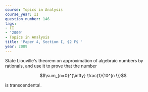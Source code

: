 ```yaml
---
course: Topics in Analysis
course_year: II
question_number: 146
tags:
- II
- '2009'
- Topics in Analysis
title: 'Paper 4, Section I, $2 F$ '
year: 2009
---
```




State Liouville's theorem on approximation of algebraic numbers by rationals, and use it to prove that the number

$$\sum_{n=0}^{\infty} \frac{1}{10^{n !}}$$

is transcendental.